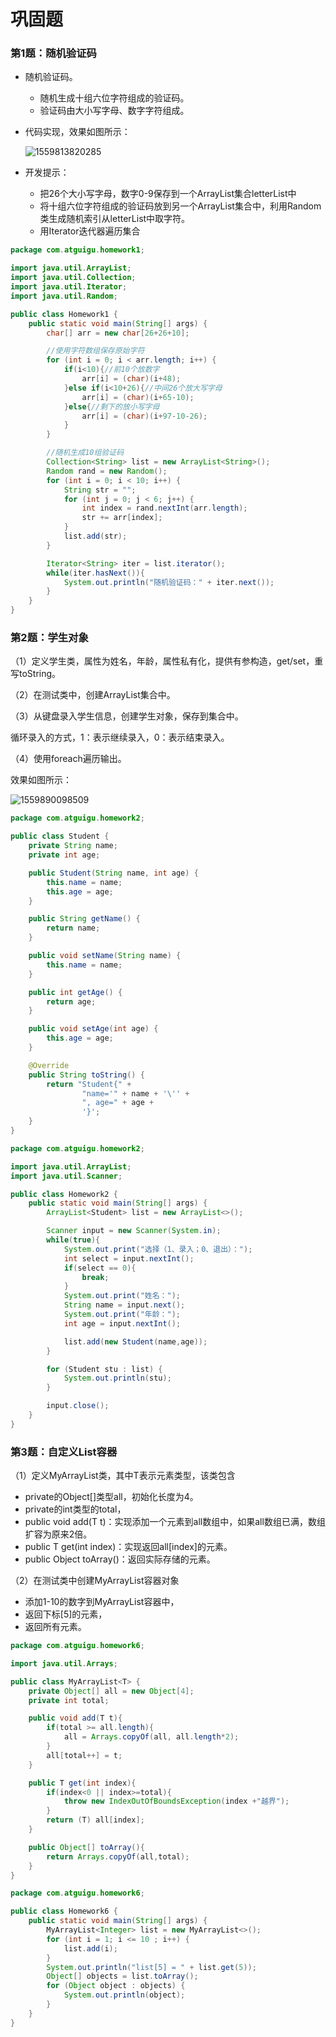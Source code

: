 # 巩固题

### 第1题：随机验证码

* 随机验证码。

  * 随机生成十组六位字符组成的验证码。
  * 验证码由大小写字母、数字字符组成。

* 代码实现，效果如图所示：

  ![1559813820285](https://iamgs.oss-cn-shanghai.aliyuncs.com/Images/1559813820285.png)

  

* 开发提示：

  * 把26个大小写字母，数字0-9保存到一个ArrayList集合letterList中
  * 将十组六位字符组成的验证码放到另一个ArrayList集合中，利用Random类生成随机索引从letterList中取字符。
  * 用Iterator迭代器遍历集合

```java
package com.atguigu.homework1;

import java.util.ArrayList;
import java.util.Collection;
import java.util.Iterator;
import java.util.Random;

public class Homework1 {
    public static void main(String[] args) {
        char[] arr = new char[26+26+10];

        //使用字符数组保存原始字符
        for (int i = 0; i < arr.length; i++) {
            if(i<10){//前10个放数字
                arr[i] = (char)(i+48);
            }else if(i<10+26){//中间26个放大写字母
                arr[i] = (char)(i+65-10);
            }else{//剩下的放小写字母
                arr[i] = (char)(i+97-10-26);
            }
        }

        //随机生成10组验证码
        Collection<String> list = new ArrayList<String>();
        Random rand = new Random();
        for (int i = 0; i < 10; i++) {
            String str = "";
            for (int j = 0; j < 6; j++) {
                int index = rand.nextInt(arr.length);
                str += arr[index];
            }
            list.add(str);
        }

        Iterator<String> iter = list.iterator();
        while(iter.hasNext()){
            System.out.println("随机验证码：" + iter.next());
        }
    }
}

```

### 第2题：学生对象

（1）定义学生类，属性为姓名，年龄，属性私有化，提供有参构造，get/set，重写toString。

（2）在测试类中，创建ArrayList集合中。

（3）从键盘录入学生信息，创建学生对象，保存到集合中。

循环录入的方式，1：表示继续录入，0：表示结束录入。

（4）使用foreach遍历输出。

效果如图所示：

![1559890098509](https://iamgs.oss-cn-shanghai.aliyuncs.com/Images/1559890098509.png)

```java
package com.atguigu.homework2;

public class Student {
    private String name;
    private int age;

    public Student(String name, int age) {
        this.name = name;
        this.age = age;
    }

    public String getName() {
        return name;
    }

    public void setName(String name) {
        this.name = name;
    }

    public int getAge() {
        return age;
    }

    public void setAge(int age) {
        this.age = age;
    }

    @Override
    public String toString() {
        return "Student{" +
                "name='" + name + '\'' +
                ", age=" + age +
                '}';
    }
}

```

```java
package com.atguigu.homework2;

import java.util.ArrayList;
import java.util.Scanner;

public class Homework2 {
    public static void main(String[] args) {
        ArrayList<Student> list = new ArrayList<>();

        Scanner input = new Scanner(System.in);
        while(true){
            System.out.print("选择（1、录入；0、退出）：");
            int select = input.nextInt();
            if(select == 0){
                break;
            }
            System.out.print("姓名：");
            String name = input.next();
            System.out.print("年龄：");
            int age = input.nextInt();

            list.add(new Student(name,age));
        }

        for (Student stu : list) {
            System.out.println(stu);
        }

        input.close();
    }
}

```

### 第3题：自定义List容器

（1）定义MyArrayList<T>类，其中T表示元素类型，该类包含

- private的Object[]类型all，初始化长度为4。
- private的int类型的total，
- public void add(T t)：实现添加一个元素到all数组中，如果all数组已满，数组扩容为原来2倍。
- public T get(int index)：实现返回all[index]的元素。
- public Object toArray()：返回实际存储的元素。

（2）在测试类中创建MyArrayList容器对象

- 添加1-10的数字到MyArrayList容器中，
- 返回下标[5]的元素，
- 返回所有元素。

```java
package com.atguigu.homework6;

import java.util.Arrays;

public class MyArrayList<T> {
    private Object[] all = new Object[4];
    private int total;

    public void add(T t){
        if(total >= all.length){
            all = Arrays.copyOf(all, all.length*2);
        }
        all[total++] = t;
    }

    public T get(int index){
        if(index<0 || index>=total){
            throw new IndexOutOfBoundsException(index +"越界");
        }
        return (T) all[index];
    }

    public Object[] toArray(){
        return Arrays.copyOf(all,total);
    }
}

```

```java
package com.atguigu.homework6;

public class Homework6 {
    public static void main(String[] args) {
        MyArrayList<Integer> list = new MyArrayList<>();
        for (int i = 1; i <= 10 ; i++) {
            list.add(i);
        }
        System.out.println("list[5] = " + list.get(5));
        Object[] objects = list.toArray();
        for (Object object : objects) {
            System.out.println(object);
        }
    }
}

```

